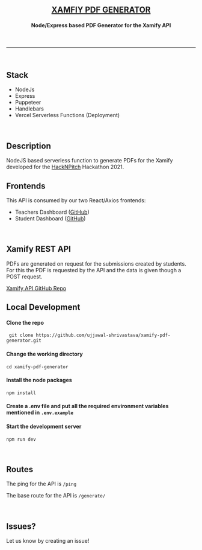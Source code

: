 <h2 align="center"><b><a href="http://xamify-pdf-generator.vercel.app/">XAMFIY PDF GENERATOR</a></b></h2>

<h4 align="center">Node/Express based PDF Generator for the Xamify API</h4>

<br>
<hr>
<br>

## Stack

- NodeJs
- Express
- Puppeteer
- Handlebars
- Vercel Serverless Functions (Deployment)

<br>

## Description
NodeJS based serverless function to generate PDFs for the Xamify developed for the [HackNPitch](https://juesummit2021.herokuapp.com/hacknpitch) Hackathon 2021.
<br>

## Frontends

This API is consumed by our two React/Axios frontends:
- Teachers Dashboard ([GitHub](https://github.com/homeboy445/xamify-teacher))
- Student Dashboard  ([GitHub](https://github.com/homeboy445/xamify))

<br>

## Xamify REST API

PDFs are generated on request for the submissions created by students. For this the PDF is requested by the API and the data is given though a POST request.

[Xamify API GitHub Repo](https://github.com/ujjawal-shrivastava/xamify-api)
<br>

## Local Development


#### Clone the repo
``` git clone https://github.com/ujjawal-shrivastava/xamify-pdf-generator.git```

#### Change the working directory
```cd xamify-pdf-generator```

#### Install the node packages
```npm install```

#### Create a .env file and put all the required environment variables mentioned in ```.env.example```
#### Start the development server
```npm run dev```


<br>

## Routes

The ping for the API is ```/ping```

The base route for the API is ```/generate/```

<br>

## Issues?
Let us know by creating an issue!
<br>